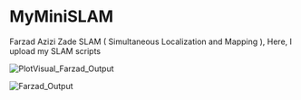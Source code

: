 # MyMiniSLAM
Farzad Azizi Zade
SLAM ( Simultaneous Localization and Mapping ),
Here, I upload my SLAM scripts

![PlotVisual_Farzad_Output](https://user-images.githubusercontent.com/84402243/137332513-3749451c-f39d-431d-8eeb-5e6d2081dc37.png)

![Farzad_Output](https://user-images.githubusercontent.com/84402243/137325625-31e6cb21-09fb-489d-ab5b-8f794c018b16.png)
